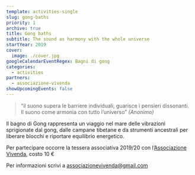 ```yaml
---
template: activities-single
slug: gong-baths
priority: 1
archive: true
title: Gong baths
subtitle: The sound as harmony with the whole universe
startYear: 2019
cover:
  image: ./cover.jpg
googleCalendarEventRegex: Bagni di gong
categories:
  - activities
partners:
  - associazione-vivenda
showUpcomingEvents: false
---
```


> “il suono supera le barriere individuali, guarisce i pensieri dissonanti. Il suono come armonia con tutto l’universo”
> _(Anonimo)_

<EntryInfo variant="frequency" label="Quando" value="il 29 novembre e il 24 gennaio alle 20:45"/>
<EntryInfo variant="target" value="tutti coloro che intendono vivere un’esperienza sonora per liberare blocchi emozionali."/>
<EntryInfo variant="participants" value="minimo 10"/>
<EntryInfo variant="price" value="15 € ad incontro (oltre tessera associativa)"/>
<EntryInfo variant="teacher" value="Massimiliano Ielmini- docente di tecniche di meditazione e operatore di riequilibrio energetico e fisico." bottom="6"/>

Il bagno di Gong rappresenta un viaggio nel mare delle vibrazioni sprigionate dal gong, dalle campane tibetane e da strumenti ancestrali per liberare blocchi e riportare equilibrio energetico.

<Footnote>

Per partecipare occorre la tessera associativa 2019/20 con l’[Associazione Vivenda](/partners/associazione-vivenda/), costo 10 €

</Footnote>

<ButtonLink href="mailto:associazionevivenda@gmail.com">Per informazioni scrivi a associazionevivenda@gmail.com</ButtonLink>
